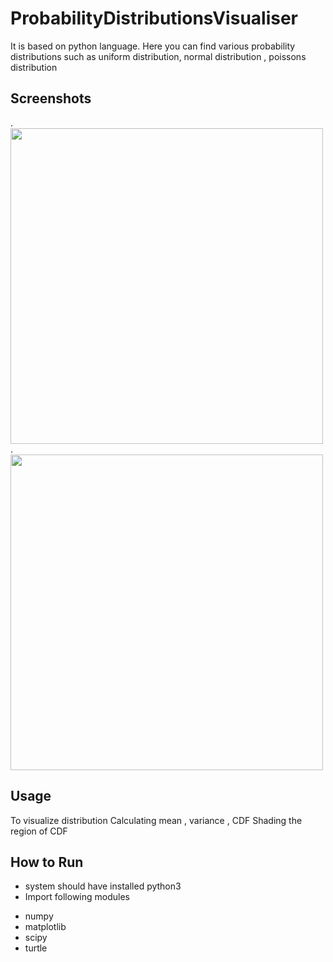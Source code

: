 # ProbabilityDistributionsVisualiser
It is based on python language. Here you can find various probability distributions such as 
uniform distribution, normal distribution , poissons distribution

## Screenshots
.<img src= "https://github.com/rock53-cmd/ProbabilityDistributionsVisualiser/blob/main/Readme%20Images/image1.JPG" width="500" height="505">
.<img src= "https://github.com/rock53-cmd/ProbabilityDistributionsVisualiser/blob/main/Readme%20Images/image2.JPG" width="500" height="505">
## Usage
To visualize distribution 
Calculating mean , variance , CDF
Shading the region of CDF

## How to Run
* system should have installed python3
* Import following modules
- numpy
- matplotlib
- scipy
- turtle
